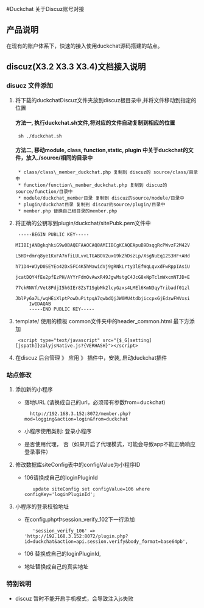 #Duckchat 关于Discuz账号对接

## 产品说明
在现有的账户体系下，快速的接入使用duckchat源码搭建的站点。

## discuz(X3.2 X3.3 X3.4)文档接入说明

### disucz 文件添加
1. 将下载的duckchatDiscuz文件夹放到discuz根目录中,并将文件移动到指定的位置

	#### 方法一, 执行duckchat.sh文件,将对应的文件自动复制到相应的位置
	
		sh ./duckchat.sh

	#### 方法二, 移动module, class, function,static, plugin 中关于duckchat的文件，放入./source/相同的目录中
	
		* class/class\_member_duckchat.php 复制到 discuz的 source/class/目录中
		* function/function\_member_duckchat.php 复制到 discuz的source/function/目录中
		* module/duckchat_member目录 复制到 discuz的source/module/目录中
		* plugin/duckchat目录 复制到 discuz的source/plugin/目录中
		* member.php 替换自己根目录的member.php
		
2. 将正确的公钥写到plugin/duckchat/sitePubk.pem文件中
	 
	 	-----BEGIN PUBLIC KEY-----
			MIIBIjANBgkqhkiG9w0BAQEFAAOCAQ8AMIIBCgKCAQEApuB9DsqgRcPWvzF2M42V
			L5HD+dmrq8ye1KxFA7nfiLULvvLTGABOV2uxG9kZhDszLp/XsgNuEq12S3HF+AHd
			h71D4+WJyD0SEYEo42Dx5FC4K5hMawidVj9gRNkLrty3lEfWqLqvxdFwRppIAsiU
			jcatDQY4fEe2pfEzPH/AYYrFdmOvAwxR49JgwMstgC4JcG8xNpTclmWxcmNTJD+E
			77ckRNVf/Vet8PdjI5h6IEr8ZsT1SgbMk2lcyGzxs4LMEl6KmN3qyTribadf01zl
			JblPy6a7L/wqHEiXlptPowDuPitpqA7qwbdQjJW0MU4tdbjiccpxGjEdzwFWVxsi
			IwIDAQAB
			-----END PUBLIC KEY-----

4. template/ 使用的模板 common文件夹中的header_common.html 最下方添加

		<script type="text/javascript" src="{$_G[setting][jspath]}zalyjsNative.js?{VERHASH}"></script>

5. 在discuz 后台管理 》 应用 》 插件中，安装, 启动duckchat插件

### 站点修改

1. 添加新的小程序
	* 落地URL (请换成自己的url，必须带有参数from=duckchat)
		
			http://192.168.3.152:8072/member.php?mod=logging&action=login&from=duckchat
	* 小程序使用类别: 登录小程序
	* 是否使用代理， 否（如果开启了代理模式，可能会导致app不能正确响应登录事件）
 
2. 修改数据库siteConfig表中的configValue为小程序ID
   * 106请换成自己的loginPluginId

   			update siteConfig set configValue=106 where configKey='loginPluginId';
   		
3. 小程序的登录校验地址
	* 在config.php中session_verify_102下一行添加
	
	 		 'session_verify_106' => 'http://192.168.3.152:8072/plugin.php?id=duckchat&action=api.session.verify&body_format=base64pb',
	 
	* 106 替换成自己的loginPluginId, 
	* 地址替换成自己的真实地址

### 特别说明
* discuz 暂时不能开启手机模式，会导致注入js失败
